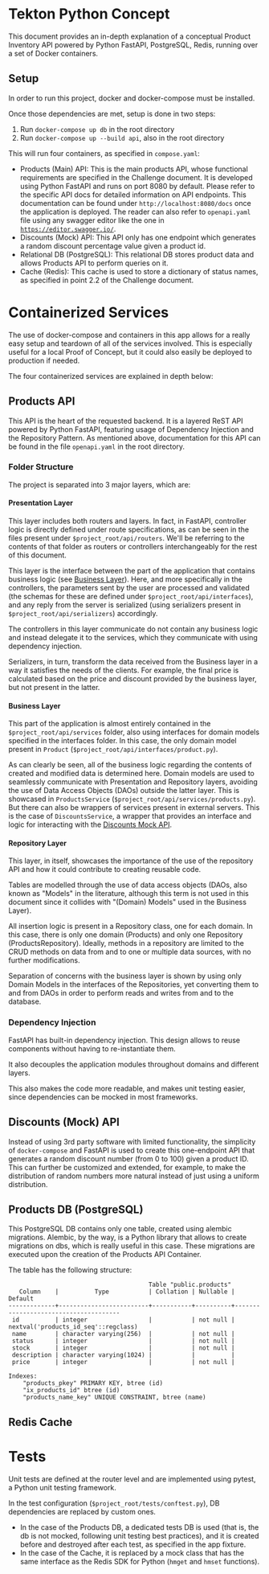 # Tekton Python Concept

This document provides an in-depth explanation of a conceptual Product Inventory API powered by Python FastAPI, PostgreSQL, Redis, running over a set of Docker containers.

## Setup

In order to run this project, docker and docker-compose must be installed.

Once those dependencies are met, setup is done in two steps:

1. Run `docker-compose up db` in the root directory
2. Run `docker-compose up --build api`, also in the root directory

This will run four containers, as specified in `compose.yaml`:

- Products (Main) API: This is the main products API, whose functional requirements are specified in the Challenge document. It is developed using Python FastAPI and runs on port 8080 by default. Please refer to the specific API docs for detailed information on API endpoints. This documentation can be found under `http://localhost:8080/docs` once the application is deployed. The reader can also refer to `openapi.yaml` file using any swagger editor like the one in [`https://editor.swagger.io/`](https://editor.swagger.io/).
- Discounts (Mock) API: This API only has one endpoint which generates a random discount percentage value given a product id.
- Relational DB (PostgreSQL): This relational DB stores product data and allows Products API to perform queries on it.
- Cache (Redis): This cache is used to store a dictionary of status names, as specified in point 2.2 of the Challenge document.

# Containerized Services

The use of docker-compose and containers in this app allows for a really easy setup and teardown of all of the services involved. This is especially useful for a local Proof of Concept, but it could also easily be deployed to production if needed.

The four containerized services are explained in depth below:

## Products API

This API is the heart of the requested backend. It is a layered ReST API powered by Python FastAPI, featuring usage of Dependency Injection and the Repository Pattern. As mentioned above, documentation for this API can be found in the file `openapi.yaml` in the root directory.

### Folder Structure

The project is separated into 3 major layers, which are:

#### <b>Presentation Layer</b>

This layer includes both routers and layers. In fact, in FastAPI, controller logic is directly defined under route specifications, as can be seen in the files present under `$project_root/api/routers`. We'll be referring to the contents of that folder as routers or controllers interchangeably for the rest of this document.

This layer is the interface between the part of the application that contains business logic (see [Business Layer](#business-layer)).
Here, and more specifically in the controllers, the parameters sent by the user are processed and validated (the schemas for these are defined under `$project_root/api/interfaces`), and any reply from the server is serialized (using serializers present in `$project_root/api/serializers`) accordingly.

The controllers in this layer communicate do not contain any business logic and instead delegate it to the services, which they communicate with using dependency injection.

Serializers, in turn, transform the data received from the Business layer in a way it satisfies the needs of the clients. For example, the final price is calculated based on the price and discount provided by the business layer, but not present in the latter.

#### <b>Business Layer </b>

This part of the application is almost entirely contained in the `$project_root/api/services` folder, also using interfaces for domain models specified in the interfaces folder. In this case, the only domain model present in `Product` (`$project_root/api/interfaces/product.py`).

As can clearly be seen, all of the business logic regarding the contents of created and modified data is determined here. Domain models are used to seamlessly communicate with Presentation and Repository layers, avoiding the use of Data Access Objects (DAOs) outside the latter layer. This is showcased in `ProductsService` (`$project_root/api/services/products.py`).
But there can also be wrappers of services present in external servers. This is the case of `DiscountsService`, a wrapper that provides an interface and logic for interacting with the [Discounts Mock API](#discounts-mock-api).

#### <b>Repository Layer</b>

This layer, in itself, showcases the importance of the use of the repository API and how it could contribute to creating reusable code.

Tables are modelled through the use of data access objects (DAOs, also known as "Models" in the literature, although this term is not used in this document since it collides with "(Domain) Models" used in the Business Layer).

All insertion logic is present in a Repository class, one for each domain. In this case, there is only one domain (Products) and only one Repository (ProductsRepository). Ideally, methods in a repository are limited to the CRUD methods on data from and to one or multiple data sources, with no further modifications.

Separation of concerns with the business layer is shown by using only Domain Models in the interfaces of the Repositories, yet converting them to and from DAOs in order to perform reads and writes from and to the database.

### Dependency Injection

FastAPI has built-in dependency injection. This design allows to reuse components without having to re-instantiate them.

It also decouples the application modules throughout domains and different layers.

This also makes the code more readable, and makes unit testing easier, since dependencies can be mocked in most frameworks.

## Discounts (Mock) API

Instead of using 3rd party software with limited functionality, the simplicity of `docker-compose` and FastAPI is used to create this one-endpoint API that generates a random discount number (from 0 to 100) given a product ID. This can further be customized and extended, for example, to make the distribution of random numbers more natural instead of just using a uniform distribution. 

## Products DB (PostgreSQL)

This PostgreSQL DB contains only one table, created using alembic migrations. Alembic, by the way, is a Python library that allows to create migrations on dbs, which is really useful in this case. These migrations are executed upon the creation of the Products API Container.

The table has the following structure:
```
                                       Table "public.products"
   Column    |          Type           | Collation | Nullable |               Default                
-------------+-------------------------+-----------+----------+--------------------------------------
 id          | integer                 |           | not null | nextval('products_id_seq'::regclass)
 name        | character varying(256)  |           | not null | 
 status      | integer                 |           | not null | 
 stock       | integer                 |           | not null | 
 description | character varying(1024) |           |          | 
 price       | integer                 |           | not null | 

Indexes:
    "products_pkey" PRIMARY KEY, btree (id)
    "ix_products_id" btree (id)
    "products_name_key" UNIQUE CONSTRAINT, btree (name)
```

## Redis Cache


# Tests

Unit tests are defined at the router level and are implemented using pytest, a Python unit testing framework.

In the test configuration (`$project_root/tests/conftest.py`), DB dependencies are replaced by custom ones.

- In the case of the Products DB, a dedicated tests DB is used (that is, the db is not mocked, following unit testing best practices), and it is created before and destroyed after each test, as specified in the app fixture.
- In the case of the Cache, it is replaced by a mock class that has the same interface as the Redis SDK for Python (`hmget` and `hmset` functions).

